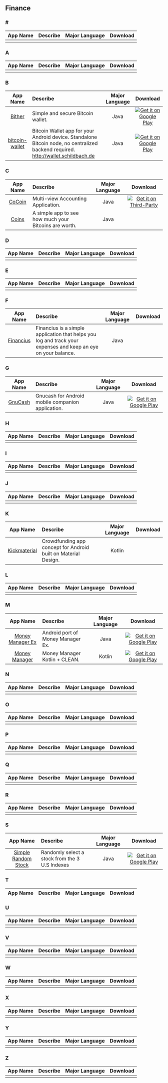 ## Finance  
### \#   
App Name                   | Describe                  | Major Language             | Download 
:------------------------: | :------------------------ | :------------------------: | :------------------------: 
 |  |  |

### A  
App Name                   | Describe                  | Major Language             | Download 
:------------------------: | :------------------------ | :------------------------: | :------------------------: 
 |  |  |

### B  
App Name                   | Describe                  | Major Language             | Download 
:------------------------: | :------------------------ | :------------------------: | :------------------------: 
[Bither](https://github.com/bither/bither-android) | Simple and secure Bitcoin wallet. | Java | [![Get it on Google Play](https://i.imgur.com/67WPUPF.png)](https://play.google.com/store/apps/details?id=net.bither)   
[bitcoin-wallet](https://github.com/schildbach/bitcoin-wallet) | Bitcoin Wallet app for your Android device. Standalone Bitcoin node, no centralized backend required. http://wallet.schildbach.de | Java | [![Get it on Google Play](https://i.imgur.com/67WPUPF.png)](https://play.google.com/store/apps/details?id=de.schildbach.wallet)

### C  
App Name                   | Describe                  | Major Language             | Download 
:------------------------: | :------------------------ | :------------------------: | :------------------------: 
[CoCoin](https://github.com/Nightonke/CoCoin) | Multi-view Accounting Application. | Java |[![Get it on Third-Party](http://i.imgur.com/ppYJYe5.png)](https://github.com/Nightonke/CoCoin/tree/master/APK)
[Coins](https://github.com/nothingmagical/coins-android) | A simple app to see how much your Bitcoins are worth. | Java |

### D  
App Name                   | Describe                  | Major Language             | Download 
:------------------------: | :------------------------ | :------------------------: | :------------------------: 
 |  |  |

### E  
App Name                   | Describe                  | Major Language             | Download 
:------------------------: | :------------------------ | :------------------------: | :------------------------: 
 |  |  |

### F  
App Name                   | Describe                  | Major Language             | Download 
:------------------------: | :------------------------ | :------------------------: | :------------------------: 
[Financius](https://github.com/mvarnagiris/financius-public) | Financius is a simple application that helps you log and track your expenses and keep an eye on your balance. | Java | 

### G  
App Name                   | Describe                  | Major Language             | Download 
:------------------------: | :------------------------ | :------------------------: | :------------------------: 
[GnuCash](https://github.com/codinguser/gnucash-android) | Gnucash for Android mobile companion application. | Java | [![Get it on Google Play](https://i.imgur.com/67WPUPF.png)](https://play.google.com/store/apps/details?id=org.gnucash.android)   

### H  
App Name                   | Describe                  | Major Language             | Download 
:------------------------: | :------------------------ | :------------------------: | :------------------------: 
 |  |  |

### I  
App Name                   | Describe                  | Major Language             | Download 
:------------------------: | :------------------------ | :------------------------: | :------------------------: 
 |  |  |

### J  
App Name                   | Describe                  | Major Language             | Download 
:------------------------: | :------------------------ | :------------------------: | :------------------------: 
 |  |  |

### K  
App Name                   | Describe                  | Major Language             | Download 
:------------------------: | :------------------------ | :------------------------: | :------------------------: 
[Kickmaterial](https://github.com/byoutline/kickmaterial) | Crowdfunding app concept for Android built on Material Design. | Kotlin |   

### L  
App Name                   | Describe                  | Major Language             | Download 
:------------------------: | :------------------------ | :------------------------: | :------------------------: 
 |  |  |

### M  
App Name                   | Describe                  | Major Language             | Download 
:------------------------: | :------------------------ | :------------------------: | :------------------------: 
[Money Manager Ex](https://github.com/moneymanagerex/android-money-manager-ex) | Android port of Money Manager Ex. | Java | [![Get it on Google Play](https://i.imgur.com/67WPUPF.png)](https://play.google.com/store/apps/details?id=com.money.manager.ex)   
[Money Manager](https://github.com/hulkdx/MoneyManager/) | Money Manager Kotlin + CLEAN. | Kotlin | [![Get it on Google Play](https://i.imgur.com/67WPUPF.png)](https://play.google.com/store/apps/details?id=com.hulkdx.moneymanagerv2)

### N  
App Name                   | Describe                  | Major Language             | Download 
:------------------------: | :------------------------ | :------------------------: | :------------------------: 
 |  |  |

### O  
App Name                   | Describe                  | Major Language             | Download 
:------------------------: | :------------------------ | :------------------------: | :------------------------: 
 |  |  |

### P  
App Name                   | Describe                  | Major Language             | Download 
:------------------------: | :------------------------ | :------------------------: | :------------------------: 
 |  |  |

### Q  
App Name                   | Describe                  | Major Language             | Download 
:------------------------: | :------------------------ | :------------------------: | :------------------------: 
 |  |  |

### R  
App Name                   | Describe                  | Major Language             | Download 
:------------------------: | :------------------------ | :------------------------: | :------------------------: 
 |  |  |

### S  
App Name                   | Describe                  | Major Language             | Download 
:------------------------: | :------------------------ | :------------------------: | :------------------------: 
[Simple Random Stock](https://github.com/WillWcchan/Simple-Random-Stock) | Randomly select a stock from the 3 U.S Indexes | Java | [![Get it on Google Play](https://i.imgur.com/67WPUPF.png)](https://play.google.com/store/apps/details?id=com.willchan.simple_random_stock)

### T  
App Name                   | Describe                  | Major Language             | Download 
:------------------------: | :------------------------ | :------------------------: | :------------------------: 

### U  
App Name                   | Describe                  | Major Language             | Download 
:------------------------: | :------------------------ | :------------------------: | :------------------------: 
 |  |  |

### V  
App Name                   | Describe                  | Major Language             | Download 
:------------------------: | :------------------------ | :------------------------: | :------------------------: 
 |  |  |

### W  
App Name                   | Describe                  | Major Language             | Download 
:------------------------: | :------------------------ | :------------------------: | :------------------------: 
 |  |  |

### X  
App Name                   | Describe                  | Major Language             | Download 
:------------------------: | :------------------------ | :------------------------: | :------------------------: 
 |  |  |

### Y  
App Name                   | Describe                  | Major Language             | Download 
:------------------------: | :------------------------ | :------------------------: | :------------------------: 
 |  |  |

### Z  
App Name                   | Describe                  | Major Language             | Download 
:------------------------: | :------------------------ | :------------------------: | :------------------------: 
 |  |  |
 
